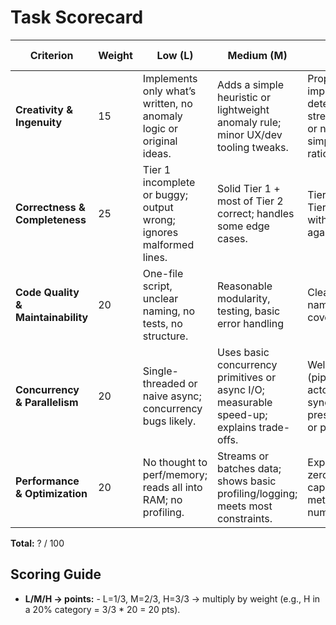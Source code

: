 # Task Scorecard

| Criterion | Weight | Low (L) | Medium (M) | High (H) | Score (L/M/H) | Notes |
| --------- | ------ | ------- | ---------- | -------- | ------------- | ----- |
|**Creativity & Ingenuity**|15| Implements only what’s written, no anomaly logic or original ideas. | Adds a simple heuristic or lightweight anomaly rule; minor UX/dev tooling tweaks. | Proposes or implements clever detection logic, streaming/DSL tricks, or novel simplifications; clear rationale.|||
|**Correctness & Completeness**|25|Tier 1 incomplete or buggy; output wrong; ignores malformed lines.|Solid Tier 1 + most of Tier 2 correct; handles some edge cases.|Tier 2 done + partial Tier 3/4 or solid stubs with tests; robust against bad input.|||
|**Code Quality & Maintainability**|20|One-file script, unclear naming, no tests, no structure.|Reasonable modularity, testing, basic error handling|Clean code, good naming, some test coverage.|||
|**Concurrency & Parallelism**|20|Single-threaded or naive async; concurrency bugs likely.|Uses basic concurrency primitives or async I/O; measurable speed-up; explains trade-offs.|Well-chosen model (pipelines, workers, actors, etc.); safe synchronization/back-pressure; benchmarks or profiling.|||
|**Performance & Optimization**|20|No thought to perf/memory; reads all into RAM; no profiling.|Streams or batches data; shows basic profiling/logging; meets most constraints.|Explicit limits (buffers, zero-copy, memory caps); perf tests or metrics; clear numerical justification.|||

**Total:** ? / 100

## Scoring Guide

- **L/M/H → points:** - L=1/3, M=2/3, H=3/3 → multiply by weight (e.g., H in a 20% category = 3/3 * 20 = 20 pts).
